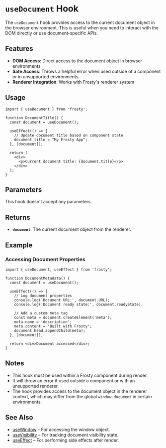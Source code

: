 # `useDocument` Hook

The `useDocument` hook provides access to the current document object in the browser environment. This is useful when you need to interact with the DOM directly or use document-specific APIs.

## Features

- **DOM Access**: Direct access to the document object in browser environments
- **Safe Access**: Throws a helpful error when used outside of a component or in unsupported environments
- **Renderer Integration**: Works with Frosty's renderer system

## Usage

```tsx
import { useDocument } from 'frosty';

function DocumentTitle() {
  const document = useDocument();
  
  useEffect(() => {
    // Update document title based on component state
    document.title = "My Frosty App";
  }, [document]);
  
  return (
    <div>
      <p>Current document title: {document.title}</p>
    </div>
  );
}
```

## Parameters

This hook doesn't accept any parameters.

## Returns

- **`document`**: The current document object from the renderer.

## Example

### Accessing Document Properties

```tsx
import { useDocument, useEffect } from 'frosty';

function DocumentMetadata() {
  const document = useDocument();
  
  useEffect(() => {
    // Log document properties
    console.log('Document URL:', document.URL);
    console.log('Document ready state:', document.readyState);
    
    // Add a custom meta tag
    const meta = document.createElement('meta');
    meta.name = 'description';
    meta.content = 'Built with Frosty';
    document.head.appendChild(meta);
  }, [document]);
  
  return <div>Document accessed</div>;
}
```

## Notes

- This hook must be used within a Frosty component during render.
- It will throw an error if used outside a component or with an unsupported renderer.
- The hook provides access to the document object in the renderer context, which may differ from the global `window.document` in certain environments.

## See Also

- [useWindow](./useWindow.md) – For accessing the window object.
- [useVisibility](./useVisibility.md) – For tracking document visibility state.
- [useEffect](./useEffect.md) – For performing side effects after render.